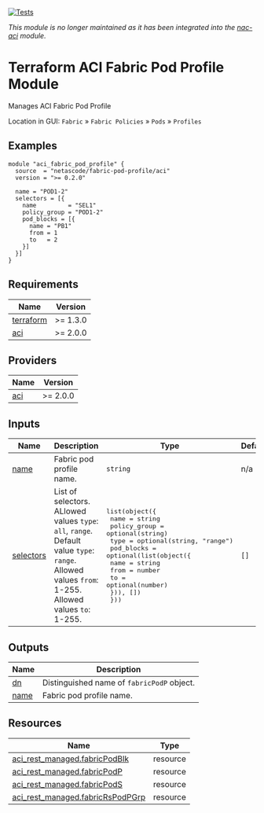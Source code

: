 <!-- BEGIN_TF_DOCS -->
[![Tests](https://github.com/netascode/terraform-aci-fabric-pod-profile/actions/workflows/test.yml/badge.svg)](https://github.com/netascode/terraform-aci-fabric-pod-profile/actions/workflows/test.yml)

*This module is no longer maintained as it has been integrated into the [nac-aci](https://github.com/netascode/terraform-aci-nac-aci) module.*

# Terraform ACI Fabric Pod Profile Module

Manages ACI Fabric Pod Profile

Location in GUI:
`Fabric` » `Fabric Policies` » `Pods` » `Profiles`

## Examples

```hcl
module "aci_fabric_pod_profile" {
  source  = "netascode/fabric-pod-profile/aci"
  version = ">= 0.2.0"

  name = "POD1-2"
  selectors = [{
    name         = "SEL1"
    policy_group = "POD1-2"
    pod_blocks = [{
      name = "PB1"
      from = 1
      to   = 2
    }]
  }]
}
```

## Requirements

| Name | Version |
|------|---------|
| <a name="requirement_terraform"></a> [terraform](#requirement\_terraform) | >= 1.3.0 |
| <a name="requirement_aci"></a> [aci](#requirement\_aci) | >= 2.0.0 |

## Providers

| Name | Version |
|------|---------|
| <a name="provider_aci"></a> [aci](#provider\_aci) | >= 2.0.0 |

## Inputs

| Name | Description | Type | Default | Required |
|------|-------------|------|---------|:--------:|
| <a name="input_name"></a> [name](#input\_name) | Fabric pod profile name. | `string` | n/a | yes |
| <a name="input_selectors"></a> [selectors](#input\_selectors) | List of selectors. ALlowed values `type`: `all`, `range`. Default value `type`: `range`. Allowed values `from`: 1-255. Allowed values `to`: 1-255. | <pre>list(object({<br>    name         = string<br>    policy_group = optional(string)<br>    type         = optional(string, "range")<br>    pod_blocks = optional(list(object({<br>      name = string<br>      from = number<br>      to   = optional(number)<br>    })), [])<br>  }))</pre> | `[]` | no |

## Outputs

| Name | Description |
|------|-------------|
| <a name="output_dn"></a> [dn](#output\_dn) | Distinguished name of `fabricPodP` object. |
| <a name="output_name"></a> [name](#output\_name) | Fabric pod profile name. |

## Resources

| Name | Type |
|------|------|
| [aci_rest_managed.fabricPodBlk](https://registry.terraform.io/providers/CiscoDevNet/aci/latest/docs/resources/rest_managed) | resource |
| [aci_rest_managed.fabricPodP](https://registry.terraform.io/providers/CiscoDevNet/aci/latest/docs/resources/rest_managed) | resource |
| [aci_rest_managed.fabricPodS](https://registry.terraform.io/providers/CiscoDevNet/aci/latest/docs/resources/rest_managed) | resource |
| [aci_rest_managed.fabricRsPodPGrp](https://registry.terraform.io/providers/CiscoDevNet/aci/latest/docs/resources/rest_managed) | resource |
<!-- END_TF_DOCS -->